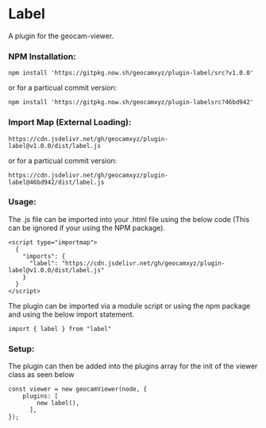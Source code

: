 # Label
A plugin for the geocam-viewer.
### NPM Installation:
```
npm install 'https://gitpkg.now.sh/geocamxyz/plugin-label/src?v1.0.0'
```
or for a particual commit version:
```
npm install 'https://gitpkg.now.sh/geocamxyz/plugin-labelsrc?46bd942'
```
### Import Map (External Loading):
```
https://cdn.jsdelivr.net/gh/geocamxyz/plugin-label@v1.0.0/dist/label.js
```
or for a particual commit version:
```
https://cdn.jsdelivr.net/gh/geocamxyz/plugin-label@46bd942/dist/label.js
```
### Usage:
The .js file can be imported into your .html file using the below code (This can be ignored if your using the NPM package).
```
<script type="importmap">
  {
    "imports": {
      "label": "https://cdn.jsdelivr.net/gh/geocamxyz/plugin-label@v1.0.0/dist/label.js"
    }
  }
</script>
```
The plugin can be imported via a module script or using the npm package and using the below import statement.
```
import { label } from "label"
```
### Setup:
The plugin can then be added into the plugins array for the init of the viewer class as seen below
```
const viewer = new geocamViewer(node, {
	plugins: [
        new label(),
      ],
});
```